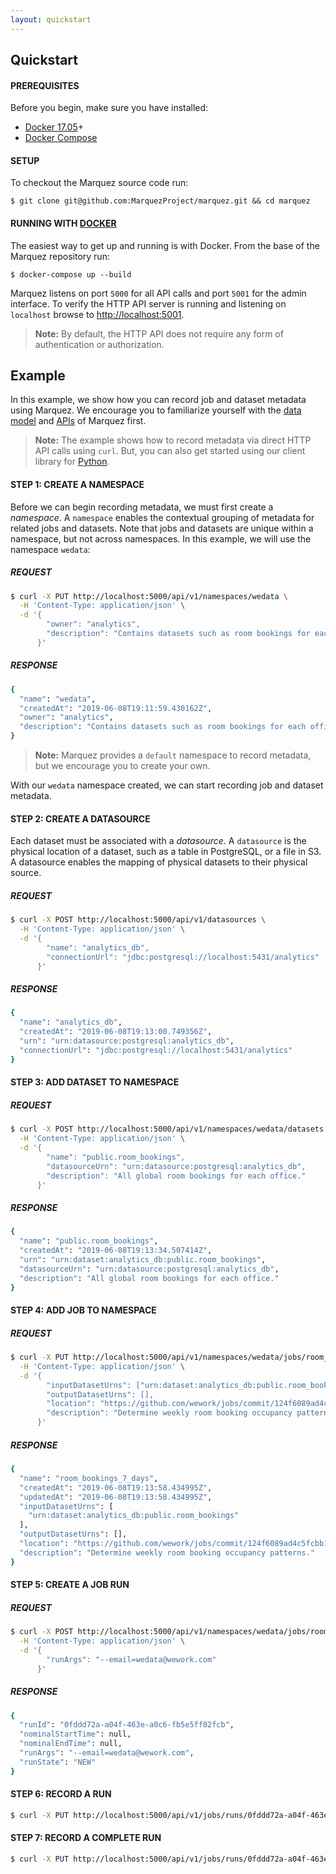 ```yaml
---
layout: quickstart
---
```


## Quickstart

#### PREREQUISITES

Before you begin, make sure you have installed:

* [Docker 17.05](https://docs.docker.com/install)+
* [Docker Compose](https://docs.docker.com/compose/install)

#### SETUP

To checkout the Marquez source code run:

```
$ git clone git@github.com:MarquezProject/marquez.git && cd marquez
```

#### RUNNING WITH [DOCKER](https://github.com/MarquezProject/marquez/blob/master/Dockerfile)

The easiest way to get up and running is with Docker. From the base of the Marquez repository run:

```
$ docker-compose up --build
```

Marquez listens on port `5000` for all API calls and port `5001` for the admin interface. To verify the HTTP API server is running and listening on `localhost` browse to [http://localhost:5001](http://localhost:5001).

> **Note:** By default, the HTTP API does not require any form of authentication or authorization.

## Example

In this example, we show how you can record job and dataset metadata using Marquez. We encourage you to familiarize yourself with the [data model](https://marquezproject.github.io/marquez/#data-model) and [APIs](./openapi.html) of Marquez first.

> **Note:** The example shows how to record metadata via direct HTTP API calls using `curl`. But, you can also get started using our client library for [Python](https://github.com/MarquezProject/marquez-python).

#### STEP 1: CREATE A NAMESPACE

Before we can begin recording metadata, we must first create a _namespace_. A `namespace` enables the contextual grouping of metadata for related jobs and datasets. Note that jobs and datasets are unique within a namespace, but not across namespaces. In this example, we will use the namespace `wedata`:

##### REQUEST

```bash
$ curl -X PUT http://localhost:5000/api/v1/namespaces/wedata \
  -H 'Content-Type: application/json' \
  -d '{
        "owner": "analytics",
        "description": "Contains datasets such as room bookings for each office."
      }'
```

##### RESPONSE

```bash
{
  "name": "wedata",
  "createdAt": "2019-06-08T19:11:59.430162Z",
  "owner": "analytics",
  "description": "Contains datasets such as room bookings for each office."
}
```

> **Note:** Marquez provides a `default` namespace to record metadata, but we encourage you to create your own.

With our `wedata` namespace created, we can start recording job and dataset metadata.

#### STEP 2: CREATE A DATASOURCE

Each dataset must be associated with a _datasource_. A `datasource` is the physical location of a dataset, such as a table in PostgreSQL, or a file in S3. A datasource enables the mapping of physical datasets to their physical source.

##### REQUEST

```bash
$ curl -X POST http://localhost:5000/api/v1/datasources \
  -H 'Content-Type: application/json' \
  -d '{
        "name": "analytics_db",
        "connectionUrl": "jdbc:postgresql://localhost:5431/analytics"
      }'  
```

##### RESPONSE

```bash
{
  "name": "analytics_db",
  "createdAt": "2019-06-08T19:13:00.749356Z",
  "urn": "urn:datasource:postgresql:analytics_db",
  "connectionUrl": "jdbc:postgresql://localhost:5431/analytics"
}
```

#### STEP 3: ADD DATASET TO NAMESPACE

##### REQUEST

```bash
$ curl -X POST http://localhost:5000/api/v1/namespaces/wedata/datasets \
  -H 'Content-Type: application/json' \
  -d '{ 
        "name": "public.room_bookings",
        "datasourceUrn": "urn:datasource:postgresql:analytics_db",
        "description": "All global room bookings for each office."
      }'
```

##### RESPONSE

```bash
{
  "name": "public.room_bookings",
  "createdAt": "2019-06-08T19:13:34.507414Z",
  "urn": "urn:dataset:analytics_db:public.room_bookings",
  "datasourceUrn": "urn:datasource:postgresql:analytics_db",
  "description": "All global room bookings for each office."
}
```

#### STEP 4: ADD JOB TO NAMESPACE

##### REQUEST

```bash
$ curl -X PUT http://localhost:5000/api/v1/namespaces/wedata/jobs/room_bookings_7_days \
  -H 'Content-Type: application/json' \
  -d '{
        "inputDatasetUrns": ["urn:dataset:analytics_db:public.room_bookings"],
        "outputDatasetUrns": [],
        "location": "https://github.com/wework/jobs/commit/124f6089ad4c5fcbb1d7b33cbb5d3a9521c5d32c",
        "description": "Determine weekly room booking occupancy patterns."
      }'
```

##### RESPONSE

```bash
{
  "name": "room_bookings_7_days",
  "createdAt": "2019-06-08T19:13:58.434995Z",
  "updatedAt": "2019-06-08T19:13:58.434995Z",
  "inputDatasetUrns": [
    "urn:dataset:analytics_db:public.room_bookings"
  ],
  "outputDatasetUrns": [],
  "location": "https://github.com/wework/jobs/commit/124f6089ad4c5fcbb1d7b33cbb5d3a9521c5d32c",
  "description": "Determine weekly room booking occupancy patterns."
}
```

#### STEP 5: CREATE A JOB RUN

##### REQUEST

```bash
$ curl -X POST http://localhost:5000/api/v1/namespaces/wedata/jobs/room_bookings_7_days/runs \
  -H 'Content-Type: application/json' \
  -d '{
        "runArgs": "--email=wedata@wework.com"
      }'
```

##### RESPONSE

```bash
{
  "runId": "0fddd72a-a04f-463e-a0c6-fb5e5ff82fcb",
  "nominalStartTime": null,
  "nominalEndTime": null,
  "runArgs": "--email=wedata@wework.com",
  "runState": "NEW"
}
```

#### STEP 6: RECORD A RUN

```bash
$ curl -X PUT http://localhost:5000/api/v1/jobs/runs/0fddd72a-a04f-463e-a0c6-fb5e5ff82fcb/run
```

#### STEP 7: RECORD A COMPLETE RUN

```bash
$ curl -X PUT http://localhost:5000/api/v1/jobs/runs/0fddd72a-a04f-463e-a0c6-fb5e5ff82fcb/complete
```
